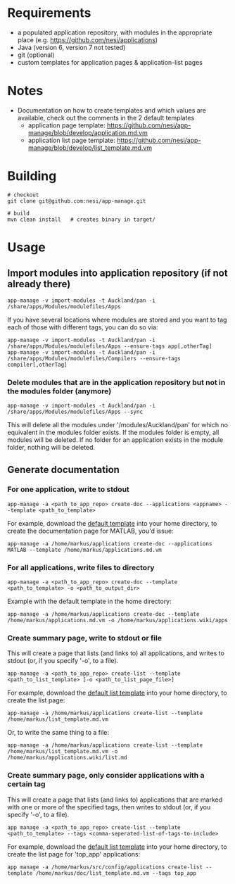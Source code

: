 # Requirements

 * a populated application repository, with modules in the appropriate place (e.g. https://github.com/nesi/applications)
 * Java (version 6, version 7 not tested)
 * git (optional)
 * custom templates for application pages & application-list pages

# Notes

 * Documentation on how to create templates and which values are available, check out the comments in the 2 default templates
   * application page template: https://github.com/nesi/app-manage/blob/develop/application.md.vm
   * application list page template: https://github.com/nesi/app-manage/blob/develop/list_template.md.vm

# Building

    # checkout
    git clone git@github.com:nesi/app-manage.git

    # build
    mvn clean install   # creates binary in target/

# Usage

## Import modules into application repository (if not already there)

    app-manage -v import-modules -t Auckland/pan -i /share/apps/Modules/modulefiles/Apps
    
If you have several locations where modules are stored and you want to tag each of those with different tags, you can do so via:

    app-manage -v import-modules -t Auckland/pan -i /share/apps/Modules/modulefiles/Apps --ensure-tags app[,otherTag]
    app-manage -v import-modules -t Auckland/pan -i /share/apps/Modules/modulefiles/Compilers --ensure-tags compiler[,otherTag]

### Delete modules that are in the application repository but not in the modules folder (anymore)

    app-manage -v import-modules -t Auckland/pan -i /share/apps/Modules/modulefiles/Apps --sync
    
This will delete all the modules under '<application>/modules/Auckland/pan' for which no equivalent in the modules folder exists. If the modules folder is empty, all modules will be deleted. If no folder for an application exists in the module folder, nothing will be deleted.

## Generate documentation

### For one application, write to stdout

    app-manage -a <path_to_app_repo> create-doc --applications <appname> --template <path_to_template>

For example, download the [default template](https://github.com/nesi/app-manage/blob/develop/application.md.vm) into
your home directory, to create the documentation page for MATLAB, you'd issue:

    app-manage -a /home/markus/applications create-doc --applications MATLAB --template /home/markus/applications.md.vm

### For all applications, write files to directory

    app-manage -a <path_to_app_repo> create-doc --template <path_to_template> -o <path_to_output_dir>

Example with the default template in the home directory:

    app-manage -a /home/markus/applications create-doc --template /home/markus/applications.md.vm -o /home/markus/applications.wiki/apps

### Create summary page, write to stdout or file

This will create a page that lists (and links to) all applications, and writes to stdout (or, if you specify '-o', to a file).

    app-manage -a <path_to_app_repo> create-list --template <path_to_list_template> [-o <path_to_list_page_file>]

For example, download the [default list template](https://github.com/nesi/app-manage/blob/develop/list_template.md.vm) into
your home directory, to create the list page:

    app-manage -a /home/markus/applications create-list --template /home/markus/list_template.md.vm

Or, to write the same thing to a file:

    app-manage -a /home/markus/applications create-list --template /home/markus/list_template.md.vm -o /home/markus/applications.wiki/list.md

### Create summary page, only consider applications with a certain tag

This will create a page that lists (and links to) applications that are marked with one or more of the specified tags,
then writes to stdout (or, if you specify '-o', to a file).

    app manage -a <path_to_app_repo> create-list --template <path_to_template> --tags <comma-seperated-list-of-tags-to-include>

For example, download the [default list template](https://github.com/nesi/app-manage/blob/develop/list_template.md.vm) into
your home directory, to create the list page for 'top_app' applications:

    app manage -a /home/markus/src/config/applications create-list --template /home/markus/doc/list_template.md.vm --tags top_app

